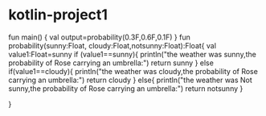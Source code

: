 # kotlin-project1
fun main() {
    val output=probability(0.3F,0.6F,0.1F)
        }
fun probability(sunny:Float, cloudy:Float,notsunny:Float):Float{
    val value1:Float=sunny
    if (value1==sunny){
        println("the weather was sunny,the probability of Rose carrying an umbrella:")
        return sunny
    }
    else if(value1==cloudy){
        println("the weather was cloudy,the probability of Rose carrying an umbrella:")
        return cloudy
    }
    else{
        println("the weather was Not sunny,the probability of Rose carrying an umbrella:")
        return notsunny
    }


}
